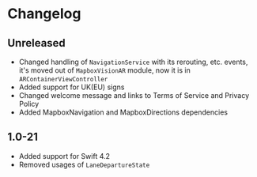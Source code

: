 # Changelog


## Unreleased

- Changed handling of `NavigationService` with its rerouting, etc. events, it's moved out of `MapboxVisionAR` module, now it is in `ARContainerViewController`
- Added support for UK(EU) signs
- Changed welcome message and links to Terms of Service and Privacy Policy
- Added MapboxNavigation and MapboxDirections dependencies

## 1.0-21

- Added support for Swift 4.2
- Removed usages of `LaneDepartureState`
